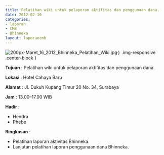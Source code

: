 ```yaml
---
title: Pelatihan wiki untuk pelaporan aktifitas dan penggunaan dana.
date: 2012-02-16
categories:
- laporan
- CMB
- Bhinneka
layout: laporancmb
---
```


![200px-Maret_16_2012_Bhinneka_Pelatihan_Wiki.jpg](/uploads/200px-Maret_16_2012_Bhinneka_Pelatihan_Wiki.jpg){: .img-responsive .center-block }	
	
**Tujuan** :	Pelatihan wiki untuk pelaporan aktifitas dan penggunaan dana.
	
**Lokasi** :	Hotel Cahaya Baru
	
**Alamat** : 	Jl. Dukuh Kupang Timur 20 No. 34, Surabaya
	
**Jam** :	13.00–17.00 WIB
	
**Hadir** :	
*	Hendra
*	Phebe

**Ringkasan** :	
*	Pelatihan laporan aktivitas Bhinneka.
*	Lanjutan pelatihan laporan penggunaan dana Bhinneka.

